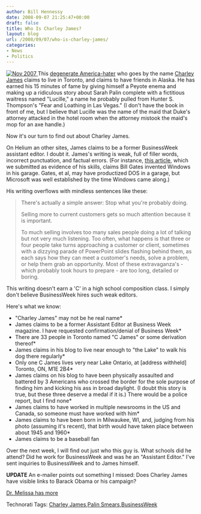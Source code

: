 ```yaml
---
author: Bill Hennessy
date: 2008-09-07 21:25:47+00:00
draft: false
title: Who Is Charley James?
layout: blog
url: /2008/09/07/who-is-charley-james/
categories:
- News
- Politics
---
```


 

 

[![Nov 2007](https://hennessysview.com/wp-content/uploads/2008/09/nov-2007-thumb.jpg)
](https://hennessysview.com/wp-content/uploads/2008/09/nov-2007.jpg) This [degenerate America-hater](https://www.eons.com/groups/topic/1087161-Yet-MORE-desperate-slander-from-Obama-s-campaign) who goes by the name [Charley James](https://michellemalkin.com/2008/09/06/latest-smear-palin-called-obama-a-sambo/) claims to live in Toronto, and claims to have friends in Alaska. He has earned his 15 minutes of fame by giving himself a Peyote enema and making up a ridiculous story about Sarah Palin complete with a fictitious waitress named "Lucille," a name he probably pulled from Hunter S. Thompson's "Fear and Loathing in Las Vegas." (I don't have the book in front of me, but I believe that Lucille was the name of the maid that Duke's attorney attacked in the hotel room when the attorney mistook the maid's mop for an axe handle.)

 

Now it's our turn to find out about Charley James.

 

On Helium an other sites, James claims to be a former BusinessWeek assistant editor. I doubt it. James's writing is weak, full of filler words, incorrect punctuation, and factual errors. (For instance, [this article](https://www.helium.com/items/985119-what-qualities-define-a-leader), which we submitted as evidence of his skills, claims Bill Gates invented Windows in his garage. Gates, et al, may have productized DOS in a garage, but Microsoft was well established by the time Windows came along.)

 

His writing overflows with mindless sentences like these:

 

>   
> 
> There's actually a simple answer: Stop what you're probably doing.
> 
>    
> 
> Selling more to current customers gets so much attention because it is important.
> 
>    
> 
> To much selling involves too many sales people doing a lot of talking but not very much listening. Too often, what happens is that three or four people take turns approaching a customer or client, sometimes with a dizzying parade of PowerPoint slides flashing behind them, as each says how they can meet a customer's needs, solve a problem, or help them grab an opportunity. Most of these extravaganza's - which probably took hours to prepare - are too long, detailed or boring.
> 
> 

 

This writing doesn't earn a 'C' in a high school composition class. I simply don't believe BusinessWeek hires such weak editors.

 

Here's what we know:

 

* "Charley James" may not be he real name*
* James claims to be a former Assistant Editor at Business Week magazine. I have requested confirmation/denial of Business Week*
* There are 33 people in Toronto named "C James" or some derivation thereof*
* James claims in his blog to live near enough to "the Lake" to walk his dog there regularly*
* Only one C James lives very near Lake Ontario, at [address withheld] Toronto, ON, M1E 2B4*
* James claims on his blog to have been physically assaulted and battered by 3 Americans who crossed the border for the sole purpose of finding him and kicking his ass in broad daylight. (I doubt this story is true, but these three deserve a medal if it is.) There would be a police report, but I find none*
* James claims to have worked in multiple newsrooms in the US and Canada, so someone must have worked with him*
* James claims to have been born in Milwaukee, WI, and, judging from his photo (assuming it's recent), that birth would have taken place between about 1945 and 1960*
* James claims to be a baseball fan   

Over the next week, I will find out just who this guy is. What schools did he attend? Did he work for BusinessWeek and was he an "Assistant Editor." I've sent inquiries to BusinessWeek and to James himself.

 

**UPDATE** An e-mailer points out something I missed: Does Charley James have visible links to Barack Obama or his campaign?

 

[Dr. Melissa has more](https://www.melissaclouthier.com/2008/09/07/sarah-palin-the-racist/)

 

Technorati Tags: [Charley James](https://technorati.com/tags/Charley%20James),[Palin Smears](https://technorati.com/tags/Palin%20Smears),[BusinessWeek](https://technorati.com/tags/BusinessWeek)
